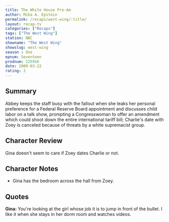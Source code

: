 ```yaml
---
title: The White House Pro-Am
author: Mika A. Epstein
permalink: /recaps/west-wing/:title/
layout: recap-tv
categories: ["Recaps"]
tags: ["The West Wing"]
station: NBC  
showname: "The West Wing"
showslug: west-wing  
season : One  
epnum: Seventeen  
prodnum: 225916   
date: 2000-03-22
rating: 2  
---
```


## Summary

Abbey keeps the staff busy with the fallout when she leaks her personal preference for a Federal Reserve Board appointment and discusses child labor on a talk show, prompting a Congresswoman to offer an amendment which could shoot down the entire international tariff bill; Charlie's date with Zoey is canceled because of threats by a white supremacist group.

## Character Review

Gina doesn't seem to care if Zoey dates Charlie or not.

## Character Notes

* Gina has the bedroom across the hall from Zoey.

## Quotes

**Gina:** You're looking at the girl whose job it is to jump in front of the bullet. I like it when she stays in her dorm room and watches videos.
